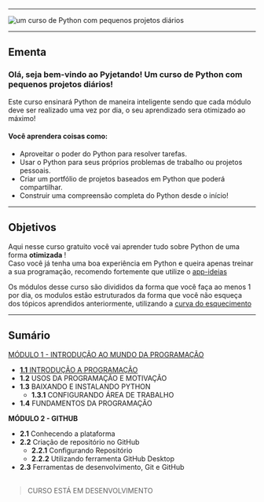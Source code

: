 <hr></hr>

![um curso de Python com pequenos projetos diários](https://user-images.githubusercontent.com/44483048/211658057-f8331a7f-b1ab-4fa8-8cde-f45d17a76c27.jpg)

<hr></hr>

## Ementa
### Olá, seja bem-vindo ao Pyjetando! Um curso de Python com pequenos projetos diários!

Este curso ensinará Python de maneira inteligente sendo que cada módulo deve ser realizado uma vez por dia, o seu aprendizado sera otimizado ao máximo!

#### Você aprendera coisas como:
- Aproveitar o poder do Python para resolver tarefas.
- Usar o Python para seus próprios problemas de trabalho ou projetos pessoais.
- Criar um portfólio de projetos baseados em Python que poderá compartilhar.
- Construir uma compreensão completa do Python desde o início!

<hr></hr>

## Objetivos

Aqui nesse curso gratuito você vai aprender tudo sobre Python de uma forma **otimizada** ! <br>
Caso você já tenha uma boa experiência em Python e queira apenas treinar a sua programação, recomendo fortemente que utilize o [app-ideias](https://github.com/florinpop17/app-ideas)<br>

Os módulos desse curso são divididos da forma que você faça ao menos 1 por dia, os modulos estão estruturados da forma que você não esqueça dos tópicos aprendidos anteriormente, utilizando a [curva do esquecimento](https://pt.wikipedia.org/wiki/Curva_do_esquecimento)

<hr></hr>

## Sumário
[MÓDULO 1 - INTRODUÇÃO AO MUNDO DA PROGRAMAÇÃO](MÓDULO%200)
- [**1.1** INTRODUÇÃO A PROGRAMAÇÃO](MÓDULO%200/INTRODUÇÃO%20A%20PROGRAMAÇÃO)
-	**1.2** USOS DA PROGRAMAÇÃO E MOTIVAÇÃO
- **1.3** BAIXANDO E INSTALANDO PYTHON
  - **1.3.1** CONFIGURANDO ÁREA DE TRABALHO
-	**1.4** FUNDAMENTOS DA PROGRAMAÇÃO


__MÓDULO 2 - GITHUB__
- **2.1** Conhecendo a plataforma
- **2.2** Criação de repositório no GitHub
  - **2.2.1** Configurando Repositório
  - **2.2.2** Utilizando ferramenta GitHub Desktop
- **2.3**	Ferramentas de desenvolvimento, Git e GitHub<br><br>


> CURSO ESTÁ EM DESENVOLVIMENTO
